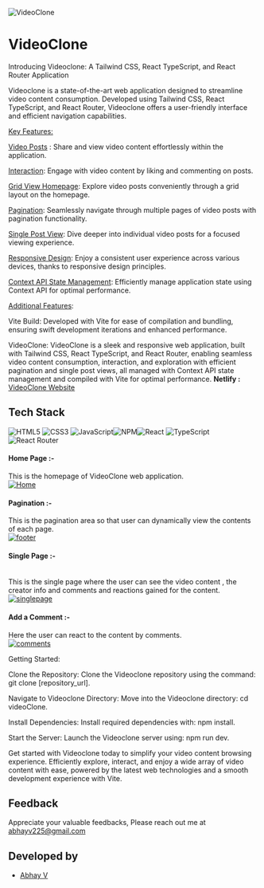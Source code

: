 
![VideoClone](https://i.ibb.co/Q70Pn7w/logo.png)





# VideoClone
Introducing Videoclone: A Tailwind CSS, React TypeScript, and React Router Application

Videoclone is a state-of-the-art web application designed to streamline video content consumption. Developed using Tailwind CSS, React TypeScript, and React Router, Videoclone offers a user-friendly interface and efficient navigation capabilities.

<u>Key Features:</u>

<u>Video Posts</u> : Share and view video content effortlessly within the application.

<u>Interaction</u>: Engage with video content by liking and commenting on posts.

<u>Grid View Homepage</u>: Explore video posts conveniently through a grid layout on the homepage.

<u>Pagination</u>: Seamlessly navigate through multiple pages of video posts with pagination functionality.

<u>Single Post View</u>: Dive deeper into individual video posts for a focused viewing experience.

<u>Responsive Design</u>: Enjoy a consistent user experience across various devices, thanks to responsive design principles.

<u>Context API State Management</u>: Efficiently manage application state using Context API for optimal performance.

<u>Additional Features</u>:

Vite Build: Developed with Vite for ease of compilation and bundling, ensuring swift development iterations and enhanced performance.


VideoClone: VideoClone is a sleek and responsive web application, built with Tailwind CSS, React TypeScript, and React Router, enabling seamless video content consumption, interaction, and exploration with efficient pagination and single post views, all managed with Context API state management and compiled with Vite for optimal performance.
**Netlify :**  [VideoClone Website](https://videoclone225.netlify.app/)
## Tech Stack

![HTML5](https://img.shields.io/badge/html5-%23E34F26.svg?style=for-the-badge&logo=html5&logoColor=white) ![CSS3](https://img.shields.io/badge/css3-%231572B6.svg?style=for-the-badge&logo=css3&logoColor=white) ![JavaScript](https://img.shields.io/badge/javascript-%23323330.svg?style=for-the-badge&logo=javascript&logoColor=%23F7DF1E)![NPM](https://img.shields.io/badge/NPM-%23CB3837.svg?style=for-the-badge&logo=npm&logoColor=white)![React](https://img.shields.io/badge/react-%2320232a.svg?style=for-the-badge&logo=react&logoColor=%2361DAFB)
 ![TypeScript](https://img.shields.io/badge/TypeScript-3178C6?style=for-the-badge&logo=typescript&logoColor=white)  ![React Router](https://img.shields.io/badge/React_Router-CA4245?style=for-the-badge&logo=react-router&logoColor=white) 


#### Home Page :-
This is the homepage of VideoClone web application.
<br>
<a href="https://ibb.co/61N593K"><img src="https://i.ibb.co/5n2VpNQ/Home.png" alt="Home" border="0"></a>


#### Pagination :-
This is the pagination area so that user can dynamically view the contents of each page.
<br>
<a href="https://ibb.co/K7SLY0m"><img src="https://i.ibb.co/WFjPQxs/footer.png" alt="footer" border="0"></a>


#### Single Page :-
<br>
This is the single page where the user can see the video content , the creator info and comments and reactions gained for the content.
<br>
<a href="https://ibb.co/Th8cZfQ"><img src="https://i.ibb.co/885MJCy/singlepage.png" alt="singlepage" border="0"></a>




#### Add a Comment :-

Here the user can react to the content by comments.
<br>
<a href="https://ibb.co/sQChHjz"><img src="https://i.ibb.co/vmhbY1R/comments.png" alt="comments" border="0"></a>



Getting Started:

Clone the Repository: Clone the Videoclone repository using the command: git clone [repository_url].

Navigate to Videoclone Directory: Move into the Videoclone directory: cd videoClone.

Install Dependencies: Install required dependencies with: npm install.

Start the Server: Launch the Videoclone server using: npm run dev.

Get started with Videoclone today to simplify your video content browsing experience. Efficiently explore, interact, and enjoy a wide array of video content with ease, powered by the latest web technologies and a smooth development experience with Vite.





## Feedback

 Appreciate your valuable feedbacks, Please reach out me at abhayv225@gmail.com


## Developed by
- [Abhay V](https://github.com/abii225)

